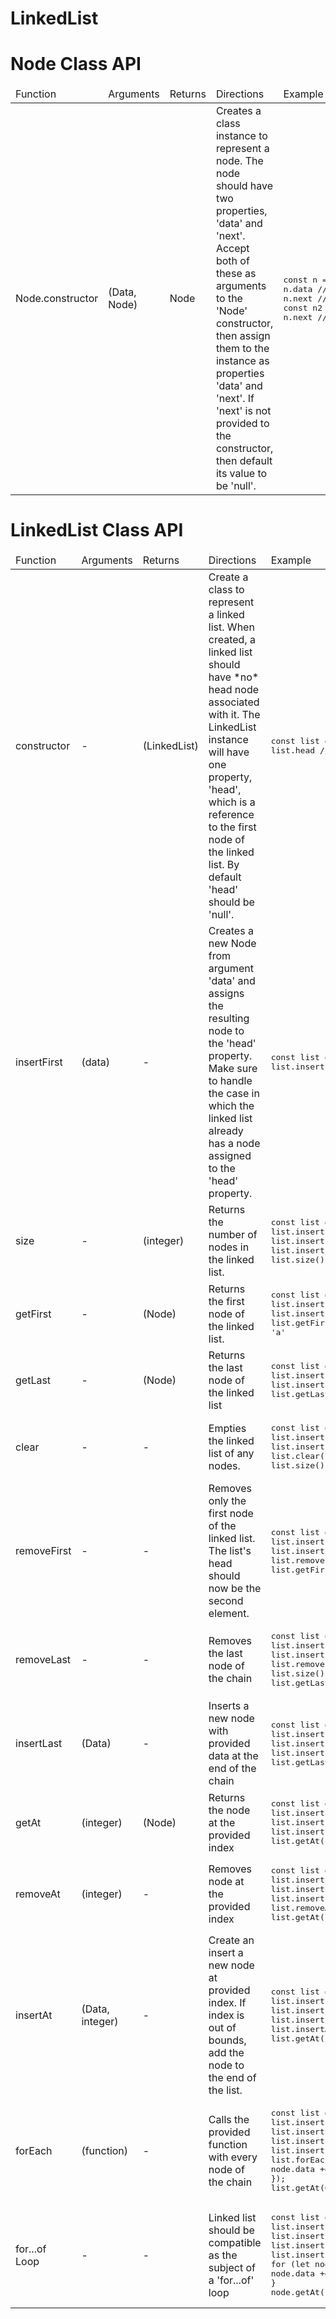 # LinkedList

<head>
    <link rel="stylesheet" href="https://maxcdn.bootstrapcdn.com/bootstrap/3.3.7/css/bootstrap.min.css" ></link>
    <style>
      pre, code {
        white-space: pre-line;
        min-width: 400px;
      }
    </style>
  </head>
  <body>
    <h1>Node Class API</h1>
    <table class="table">
      <thead>
        <tr>
          <td>Function</td>
          <td>Arguments</td>
          <td>Returns</td>
          <td>Directions</td>
          <td>Example</td>
        </tr>
      </thead>
      <tbody>
        <tr>
          <td>Node.constructor</td>
          <td>(Data, Node)</td>
          <td>Node</td>
          <td>
            Creates a class instance to represent a node.  The node should
            have two properties, 'data' and 'next'.  Accept both
            of these as arguments to the 'Node' constructor, then
            assign them to the instance as properties 'data' and 'next'.
            If 'next' is not provided to the constructor, then default its
            value to be 'null'.
          </td>
          <td>
            <pre>
              const n = new Node('There');
              n.data // 'Hi'
              n.next // null
              const n2 = new Node('Hi', n);
              n.next // returns n
            </pre>
          </td>
        </tr>
      </tbody>
    </table>
    <h1>LinkedList Class API</h1>
    <table class="table">
      <thead>
        <tr>
          <td>Function</td>
          <td>Arguments</td>
          <td>Returns</td>
          <td>Directions</td>
          <td>Example</td>
        </tr>
      </thead>
      <tbody>
        <tr>
          <td>constructor</td>
          <td>-</td>
          <td>(LinkedList)</td>
          <td>
            Create a class to represent a linked list.  When created,
            a linked list should have *no* head node associated with it.
            The LinkedList instance will have one property, 'head', which
            is a reference to the first node of the linked list.  By default
            'head' should be 'null'.
          </td>
          <td>
            <pre>
              const list = new LinkedList();
              list.head // null
            </pre>
          </td>
        </tr>
        <tr>
          <td>insertFirst</td>
          <td>(data)</td>
          <td>-</td>
          <td>
            Creates a new Node from argument 'data' and assigns the resulting
            node to the 'head' property.  Make sure to handle the case in which
            the linked list already has a node assigned to the 'head' property.
          </td>
          <td>
            <pre>
              const list = new LinkedList();
              list.insertFirst('Hi There'); // List has one node
            </pre>
          </td>
        </tr>
        <tr>
          <td>size</td>
          <td>-</td>
          <td>(integer)</td>
          <td>
            Returns the number of nodes in the linked list.
          </td>
          <td>
            <pre>
              const list = new LinkedList();
              list.insertFirst('a');
              list.insertFirst('b');
              list.insertFirst('c');
              list.size(); // returns 3
            </pre>
          </td>
        </tr>
        <tr>
          <td>getFirst</td>
          <td>-</td>
          <td>(Node)</td>
          <td>
            Returns the first node of the linked list.
          </td>
          <td>
            <pre>
              const list = new LinkedList();
              list.insertFirst('a');
              list.insertFirst('b');
              list.getFirst(); // returns Node instance with data 'a'
            </pre>
          </td>
        </tr>
        <tr>
          <td>
            getLast
          </td>
          <td>
            -
          </td>
          <td>
            (Node)
          </td>
          <td>
            Returns the last node of the linked list
          </td>
          <td>
            <pre>
              const list = new LinkedList();
              list.insertFirst('a');
              list.insertFirst('b');
              list.getLast(); // returns node with data 'a'
            </pre>
          </td>
        </tr>
        <tr>
          <td>
            clear
          </td>
          <td>
            -
          </td>
          <td>
            -
          </td>
          <td>
            Empties the linked list of any nodes.
          </td>
          <td>
            <pre>
              const list = new LinkedList();
              list.insertFirst('a');
              list.insertFirst('b');
              list.clear();
              list.size(); // returns 0
            </pre>
          </td>
        </tr>
        <tr>
          <td>
            removeFirst
          </td>
          <td>
            -
          </td>
          <td>
            -
          </td>
          <td>
            Removes only the first node of the linked list.  The list's head should
            now be the second element.
          </td>
          <td>
            <pre>
              const list = new LinkedList();
              list.insertFirst('a');
              list.insertFirst('b');
              list.removeFirst();
              list.getFirst(); // returns node with data 'a'
            </pre>
          </td>
        </tr>
        <tr>
          <td>
            removeLast
          </td>
          <td>
            -
          </td>
          <td>
            -
          </td>
          <td>
            Removes the last node of the chain
          </td>
          <td>
            <pre>
              const list = new LinkedList();
              list.insertFirst('a');
              list.insertFirst('b');
              list.removeLast();
              list.size(); // returns 1
              list.getLast(); // returns node with data of 'b'
            </pre>
          </td>
        </tr>
        <tr>
          <td>
            insertLast
          </td>
          <td>
            (Data)
          </td>
          <td>
            -
          </td>
          <td>
            Inserts a new node with provided data at the end of the chain
          </td>
          <td>
            <pre>
              const list = new LinkedList();
              list.insertFirst('a');
              list.insertFirst('b');
              list.insertLast('c');
              list.getLast(); // returns node with data 'C'
            </pre>
          </td>
        </tr>
        <tr>
          <td>
            getAt
          </td>
          <td>
            (integer)
          </td>
          <td>
            (Node)
          </td>
          <td>
            Returns the node at the provided index
          </td>
          <td>
            <pre>
              const list = new List();
              list.insertFirst('a');
              list.insertFirst('b');
              list.insertFirst('c');
              list.getAt(1); // returns node with data 'b'
            </pre>
          </td>
        </tr>
        <tr>
          <td>
            removeAt
          </td>
          <td>
            (integer)
          </td>
          <td>
            -
          </td>
          <td>
            Removes node at the provided index
          </td>
          <td>
            <pre>
              const list = new List();
              list.insertFirst('a');
              list.insertFirst('b');
              list.insertFirst('c');
              list.removeAt(1);
              list.getAt(1); // returns node with data 'a'
            </pre>
          </td>
        </tr>
        <tr>
          <td>
            insertAt
          </td>
          <td>
            (Data, integer)
          </td>
          <td>
            -
          </td>
          <td>
            Create an insert a new node at provided index.
            If index is out of bounds, add the node to the end
            of the list.
          </td>
          <td>
            <pre>
              const list = new List();
              list.insertFirst('a');
              list.insertFirst('b');
              list.insertFirst('c');
              list.insertAt('Hi', 1)
              list.getAt(1); // returns node with data 'Hi'
            </pre>
          </td>
        </tr>
        <tr>
          <td>
            forEach
          </td>
          <td>
            (function)
          </td>
          <td>
            -
          </td>
          <td>
            Calls the provided function with every node of the chain
          </td>
          <td>
            <pre>
              const list = new List(); 
              list.insertLast(1);
              list.insertLast(2);
              list.insertLast(3);
              list.insertLast(4); 
              list.forEach(node => {
                node.data += 10;
              });
              list.getAt(0); // Returns node with data '11'
            </pre>
          </td>
        </tr>
        <tr>
          <td>
            for...of Loop
          </td>
          <td>
            -
          </td>
          <td>
            -
          </td>
          <td>
            Linked list should be compatible as the subject of a 'for...of' loop
          </td>
          <td>
            <pre>
              const list = new List(); 
              list.insertLast(1);
              list.insertLast(2);
              list.insertLast(3);
              list.insertLast(4);
              for (let node of list) {
                node.data += 10;
              }  
              node.getAt(1); // returns node with data 11
            </pre>
          </td>
        </tr>
      </tbody>
    </table>
  </body>
